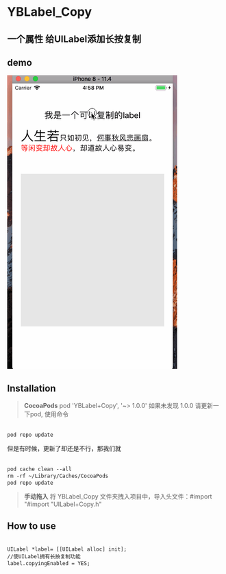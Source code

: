 # YBLabel_Copy

## 一个属性 给UILabel添加长按复制


## demo
![image](https://raw.githubusercontent.com/alexyubin/YBLabel_Copy/master/Demo.gif)


## Installation
> **CocoaPods**
> pod 'YBLabel+Copy', '~> 1.0.0'
如果未发现 1.0.0 请更新一下pod,  使用命令

<pre><code>
pod repo update
</code></pre>

但是有时候，更新了却还是不行，那我们就 

<pre><code>
pod cache clean --all
rm -rf ~/Library/Caches/CocoaPods
pod repo update
</code></pre>


> **手动拖入**
> 将 YBLabel_Copy 文件夹拽入项目中，导入头文件：#import "#import "UILabel+Copy.h"


## How to use

<pre><code>
UILabel *label= [[UILabel alloc] init];
//使UILabel拥有长按复制功能
label.copyingEnabled = YES;
</code></pre>


